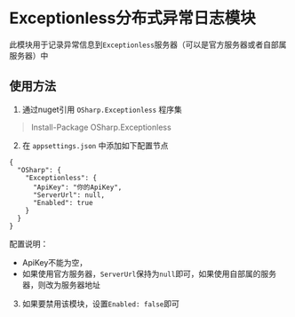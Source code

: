 ﻿# Exceptionless分布式异常日志模块

此模块用于记录异常信息到`Exceptionless`服务器（可以是官方服务器或者自部属服务器）中

## 使用方法

1. 通过nuget引用 `OSharp.Exceptionless` 程序集
> Install-Package OSharp.Exceptionless

2. 在 `appsettings.json` 中添加如下配置节点
```
{
  "OSharp": {
    "Exceptionless": {
      "ApiKey": "你的ApiKey",
      "ServerUrl": null,
      "Enabled": true
    } 
  }
}
```
配置说明：
 * ApiKey不能为空，
 * 如果使用官方服务器，`ServerUrl`保持为`null`即可，如果使用自部属的服务器，则改为服务器地址

3. 如果要禁用该模块，设置`Enabled: false`即可
